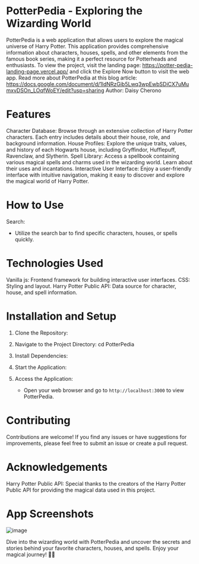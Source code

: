# PotterPedia - Exploring the Wizarding World
PotterPedia is a web application that allows users to explore the magical universe of Harry Potter. This application provides comprehensive information about characters, houses, spells, and other elements from the famous book series, making it a perfect resource for Potterheads and enthusiasts. 
To view the project, visit the landing page: https://potter-pedia-landing-page.vercel.app/
and click the Explore Now button to visit the web app. 
Read more about PotterPedia at this blog article: https://docs.google.com/document/d/1ldNRzGib5Lwq3wpEwbSDiCX7uMumxvDSOn_LOqfWoEY/edit?usp=sharing
Author: Daisy Cherono

 # Features
Character Database: Browse through an extensive collection of Harry Potter characters. Each entry includes details about their house, role, and background information.
House Profiles: Explore the unique traits, values, and history of each Hogwarts house, including Gryffindor, Hufflepuff, Ravenclaw, and Slytherin.
Spell Library: Access a spellbook containing various magical spells and charms used in the wizarding world. Learn about their uses and incantations.
Interactive User Interface: Enjoy a user-friendly interface with intuitive navigation, making it easy to discover and explore the magical world of Harry Potter.

# How to Use
Search:
   - Utilize the search bar to find specific characters, houses, or spells quickly.
# Technologies Used
Vanilla js: Frontend framework for building interactive user interfaces.
CSS: Styling and layout.
Harry Potter Public API: Data source for character, house, and spell information.

# Installation and Setup
1. Clone the Repository:
2. Navigate to the Project Directory:
   cd PotterPedia
3. Install Dependencies:
  
4. Start the Application:
 
  
5. Access the Application:
   - Open your web browser and go to `http://localhost:3000` to view PotterPedia.

# Contributing
Contributions are welcome! If you find any issues or have suggestions for improvements, please feel free to submit an issue or create a pull request.

# Acknowledgements
Harry Potter Public API: Special thanks to the creators of the Harry Potter Public API for providing the magical data used in this project.

# App Screenshots
![image](https://github.com/cheronodaisy/PotterPedia/assets/85867696/172a3407-f34b-4d3d-b594-7065e85b55d5)

Dive into the wizarding world with PotterPedia and uncover the secrets and stories behind your favorite characters, houses, and spells. Enjoy your magical journey! 🧙✨

